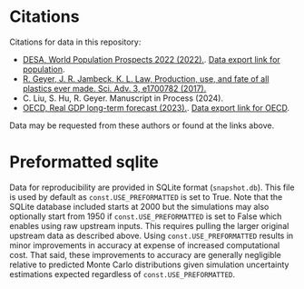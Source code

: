 # Citations
Citations for data in this repository:

 - [DESA, World Population Prospects 2022 (2022).](https://population.un.org/wpp/Download). [Data export link for population](https://population.un.org/wpp/Download/Files/1_Indicator%2520%5C(Standard%5C)/EXCEL_FILES/1_General/WPP2024_GEN_F01_DEMOGRAPHIC_INDICATORS_COMPACT.xlsx).
 - [R. Geyer, J. R. Jambeck, K. L. Law, Production, use, and fate of all plastics ever made. Sci. Adv. 3, e1700782 (2017).](https://www.science.org/doi/10.1126/sciadv.1700782)
 - C. Liu, S. Hu, R. Geyer. Manuscript in Process (2024).
 - [OECD, Real GDP long-term forecast (2023).](https://doi.org/10.1787/d927bc18-en). [Data export link for OECD](https://sdmx.oecd.org/archive/rest/data/OECD,DF_EO114_LTB,/.GDPVD.S0.A?startPeriod=1990&endPeriod=2060&dimensionAtObservation=AllDimensions&format=csvfilewithlabels).

Data may be requested from these authors or found at the links above. 

# Preformatted sqlite
Data for reproducibility are provided in SQLite format (`snapshot.db`). This file is used by default as `const.USE_PREFORMATTED` is set to True. Note that the SQLite database included starts at 2000 but the simulations may also optionally start from 1950 if `const.USE_PREFORMATTED` is set to False which enables using raw upstream inputs. This requires pulling the larger original upstream data as described above. Using `const.USE_PREFORMATTED` results in minor improvements in accuracy at expense of increased computational cost. That said, these improvements to accuracy are generally negligible relative to predicted Monte Carlo distributions given simulation uncertainty estimations expected regardless of `const.USE_PREFORMATTED`.
